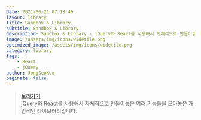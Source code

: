```yaml
---
date: 2021-06-21 07:18:46
layout: library
title: Sandbox & Library
subtitle: Sandbox & Library
description: Sandbox & Library - jQuery와 React를 사용해서 자체적으로 만들어놓은 여러 기능들을 모아놓은 개인적인 라이브러리입니다.
image: /assets/img/icons/widetile.png
optimized_image: /assets/img/icons/widetile.png
category: library
tags:
    - React
    - jQuery
author: JongSeoKoo
paginate: false
---
```


> <a href="/react-pages/" target="_blank">보러가기</a>  
> jQuery와 React를 사용해서 자체적으로 만들어놓은 여러 기능들을 모아놓은 개인적인 라이브러리입니다.

